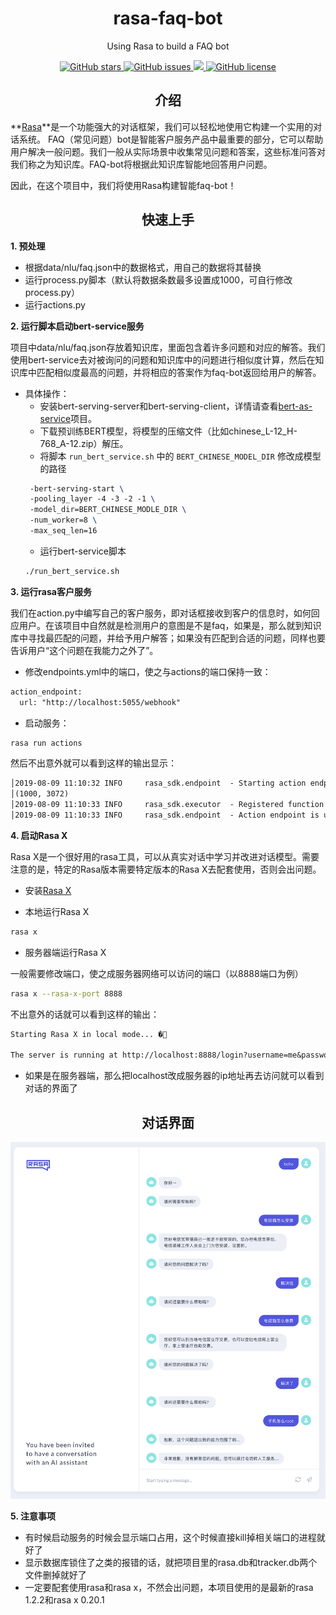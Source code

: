 <h1 align="center">rasa-faq-bot</h1>
<p align="center">Using Rasa to build a FAQ bot</p>

<p align="center">
  <a href="https://github.com/nghuyong/rasa-faq-bot/stargazers">
    <img src="https://img.shields.io/github/stars/nghuyong/rasa-faq-bot.svg?colorA=orange&colorB=orange&logo=github"
         alt="GitHub stars">
  </a>
  <a href="https://github.com/nghuyong/rasa-faq-bot/issues">
        <img src="https://img.shields.io/github/issues/nghuyong/rasa-faq-bot.svg"
             alt="GitHub issues">
  </a>
  <a href="https://github.com/nghuyong/rasa-faq-bot/">
        <img src="https://img.shields.io/github/last-commit/nghuyong/rasa-faq-bot.svg">
  </a>
  <a href="https://github.com/nghuyong/rasa-faq-bot/blob/master/LICENSE">
        <img src="https://img.shields.io/github/license/nghuyong/rasa-faq-bot"
             alt="GitHub license">
  </a>
</p>

<h2 align="center">介绍</h2>

**[Rasa](https://rasa.com/)**是一个功能强大的对话框架，我们可以轻松地使用它构建一个实用的对话系统。
FAQ（常见问题）bot是智能客户服务产品中最重要的部分，它可以帮助用户解决一般问题。我们一般从实际场景中收集常见问题和答案，这些标准问答对我们称之为知识库。FAQ-bot将根据此知识库智能地回答用户问题。

因此，在这个项目中，我们将使用Rasa构建智能faq-bot！


<h2 align="center">快速上手</h2>

**1. 预处理**

* 根据data/nlu/faq.json中的数据格式，用自己的数据将其替换
* 运行process.py脚本（默认将数据条数最多设置成1000，可自行修改process.py）
* 运行actions.py


**2. 运行脚本启动bert-service服务**

项目中data/nlu/faq.json存放着知识库，里面包含着许多问题和对应的解答。我们使用bert-service去对被询问的问题和知识库中的问题进行相似度计算，然后在知识库中匹配相似度最高的问题，并将相应的答案作为faq-bot返回给用户的解答。

* 具体操作：
	* 安装bert-serving-server和bert-serving-client，详情请查看[bert-as-service](https://github.com/hanxiao/bert-as-service)项目。
	* 下载预训练BERT模型，将模型的压缩文件（比如chinese_L-12_H-768_A-12.zip）解压。
	* 将脚本 `run_bert_service.sh` 中的 `BERT_CHINESE_MODEL_DIR` 修改成模型的路径
	```latex
     -bert-serving-start \
     -pooling_layer -4 -3 -2 -1 \
     -model_dir=BERT_CHINESE_MODLE_DIR \
     -num_worker=8 \
     -max_seq_len=16
    ```
	* 运行bert-service脚本
	```bash 
	./run_bert_service.sh
	```



**3. 运行rasa客户服务**

我们在action.py中编写自己的客户服务，即对话框接收到客户的信息时，如何回应用户。在该项目中自然就是检测用户的意图是不是faq，如果是，那么就到知识库中寻找最匹配的问题，并给予用户解答；如果没有匹配到合适的问题，同样也要告诉用户“这个问题在我能力之外了”。

* 修改endpoints.yml中的端口，使之与actions的端口保持一致：

```latex
action_endpoint:
  url: "http://localhost:5055/webhook"
```

* 启动服务：

```bash
rasa run actions
```

然后不出意外就可以看到这样的输出显示：

```latex
│2019-08-09 11:10:32 INFO     rasa_sdk.endpoint  - Starting action endpoint server...
│(1000, 3072)
│2019-08-09 11:10:33 INFO     rasa_sdk.executor  - Registered function for 'action_get_answer'.
│2019-08-09 11:10:33 INFO     rasa_sdk.endpoint  - Action endpoint is up and running. on ('0.0.0.0', 5055)
```


**4. 启动Rasa X**

Rasa X是一个很好用的rasa工具，可以从真实对话中学习并改进对话模型。需要注意的是，特定的Rasa版本需要特定版本的Rasa X去配套使用，否则会出问题。

* 安装[Rasa X](https://rasa.com/docs/rasa-x/installation-and-setup/)

* 本地运行Rasa X

```bash
rasa x
```
* 服务器端运行Rasa X

一般需要修改端口，使之成服务器网络可以访问的端口（以8888端口为例）

```bash
rasa x --rasa-x-port 8888
```


不出意外的话就可以看到这样的输出：

```latex
Starting Rasa X in local mode... �🚀                                                                                               
 
The server is running at http://localhost:8888/login?username=me&password=zrjV0BwYSzYP
```

* 如果是在服务器端，那么把localhost改成服务器的ip地址再去访问就可以看到对话的界面了



<h2 align="center">对话界面</h2>

![](./images/happy_path.png)



**5. 注意事项**

* 有时候启动服务的时候会显示端口占用，这个时候直接kill掉相关端口的进程就好了
* 显示数据库锁住了之类的报错的话，就把项目里的rasa.db和tracker.db两个文件删掉就好了
* 一定要配套使用rasa和rasa x，不然会出问题，本项目使用的是最新的rasa 1.2.2和rasa x 0.20.1
